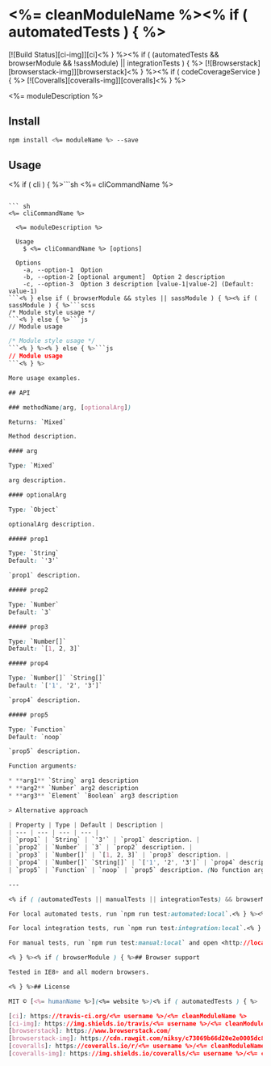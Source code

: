 # <%= cleanModuleName %><% if ( automatedTests ) { %>

[![Build Status][ci-img]][ci]<% } %><% if ( (automatedTests && browserModule && !sassModule) || integrationTests ) { %> [![Browserstack][browserstack-img]][browserstack]<% } %><% if ( codeCoverageService ) { %> [![Coveralls][coveralls-img]][coveralls]<% } %>

<%= moduleDescription %>

## Install

```sh
npm install <%= moduleName %> --save
```

## Usage

<% if ( cli ) { %>```sh
<%= cliCommandName %>
```

``` sh
<%= cliCommandName %>

  <%= moduleDescription %>

  Usage
    $ <%= cliCommandName %> [options]

  Options
    -a, --option-1  Option
    -b, --option-2 [optional argument]  Option 2 description
    -c, --option-3  Option 3 description [value-1|value-2] (Default: value-1)
```<% } else if ( browserModule && styles || sassModule ) { %><% if ( sassModule ) { %>```scss
/* Module style usage */
```<% } else { %>```js
// Module usage
```

```css
/* Module style usage */
```<% } %><% } else { %>```js
// Module usage
```<% } %>

More usage examples.

## API

### methodName(arg, [optionalArg])

Returns: `Mixed`

Method description.

#### arg

Type: `Mixed`

arg description.

#### optionalArg

Type: `Object`

optionalArg description.

##### prop1

Type: `String`  
Default: `'3'`

`prop1` description.

##### prop2

Type: `Number`  
Default: `3`

##### prop3

Type: `Number[]`  
Default: `[1, 2, 3]`

##### prop4

Type: `Number[]` `String[]`  
Default: `['1', '2', '3']`

`prop4` description.

##### prop5

Type: `Function`  
Default: `noop`

`prop5` description.

Function arguments:

* **arg1** `String` arg1 description
* **arg2** `Number` arg2 description
* **arg3** `Element` `Boolean` arg3 description

> Alternative approach

| Property | Type | Default | Description |
| --- | --- | --- | --- |
| `prop1` | `String` | `'3'` | `prop1` description. |
| `prop2` | `Number` | `3` | `prop2` description. |
| `prop3` | `Number[]` | `[1, 2, 3]` | `prop3` description. |
| `prop4` | `Number[]` `String[]` | `['1', '2', '3']` | `prop4` description. |
| `prop5` | `Function` | `noop` | `prop5` description. (No function arguments description) |

---

<% if ( (automatedTests || manualTests || integrationTests) && browserModule && !sassModule ) { %>## Test<% if ( automatedTests ) { %>

For local automated tests, run `npm run test:automated:local`.<% } %><% if ( integrationTests ) { %>

For local integration tests, run `npm run test:integration:local`.<% } %><% if ( manualTests ) { %>

For manual tests, run `npm run test:manual:local` and open <http://localhost:9000/> in your browser.<% } %>

<% } %><% if ( browserModule ) { %>## Browser support

Tested in IE8+ and all modern browsers.

<% } %>## License

MIT © [<%= humanName %>](<%= website %>)<% if ( automatedTests ) { %>

[ci]: https://travis-ci.org/<%= username %>/<%= cleanModuleName %>
[ci-img]: https://img.shields.io/travis/<%= username %>/<%= cleanModuleName %>.svg<% } %><% if ( (automatedTests && browserModule && !sassModule) || integrationTests ) { %>
[browserstack]: https://www.browserstack.com/
[browserstack-img]: https://cdn.rawgit.com/niksy/c73069b66d20e2e0005dc8479c125fbd/raw/f644159e3f5f07291f98f59a44146735e9962e0d/browserstack.svg<% } %><% if ( codeCoverageService ) { %>
[coveralls]: https://coveralls.io/r/<%= username %>/<%= cleanModuleName %>
[coveralls-img]: https://img.shields.io/coveralls/<%= username %>/<%= cleanModuleName %>.svg<% } %>
